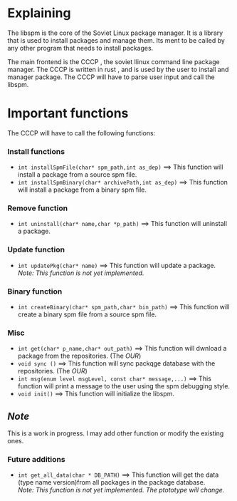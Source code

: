 # Explaining 
The libspm is the core of the Soviet Linux package manager. It is a library that is used to install packages and manage them.
Its ment to be called by any other program that needs to install packages.

The main frontend is the CCCP , the soviet llinux command line package manager.
The CCCP is written in rust , and is used by the user to install and manager package.
The CCCP will have to parse user input and call the libspm.


# Important functions 

The CCCP will have to call the following functions:

### Install functions 

 - `int installSpmFile(char* spm_path,int as_dep)` ==> This function will install a package from a source spm file.
 - `int installSpmBinary(char* archivePath,int as_dep)` ==> This function will install a package from a binary spm file.

### Remove function
 - `int uninstall(char* name,char *p_path)` ==> This function will uninstall a package.

### Update function

 - `int updatePkg(char* name)` ==> This function will update a package.  
 _Note: This function is not yet implemented._

### Binary function
 - `int createBinary(char* spm_path,char* bin_path)` ==> This function will create a binary spm file from a source spm file.

### Misc
 - `int get(char* p_name,char* out_path)` ==> This function will dwnload a package from the repositories. (The _OUR_)
 - `void sync ()` ==> This function will sync packqge database with the repositories. (The _OUR_)
 - `int msg(enum level msgLevel, const char* message,...)` ==> This function will print a message to the user using the spm debugging style.
 - `void init()` ==> This function will initialize the libspm.

## _Note_

This is a work in progress. I may add other function or modify the existing ones.

### Future additions
 - `int get_all_data(char * DB_PATH)` ==> This function will get the data (type name version)from all packages in the package database.   
 _Note: This function is not yet implemented. The ptototype will change._

